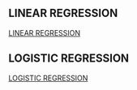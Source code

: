 ## LINEAR REGRESSION
 [LINEAR REGRESSION](https://github.com/kimanh24022001/CS114.M11.KHCL/blob/main/Colab_Assignments/NSA_TH1_Linear_Regression.ipynb)
 
## LOGISTIC REGRESSION
 [LOGISTIC REGRESSION](https://github.com/kimanh24022001/CS114.M11.KHCL/blob/main/Colab_Assignments/plot_digits_classification.ipynb)

